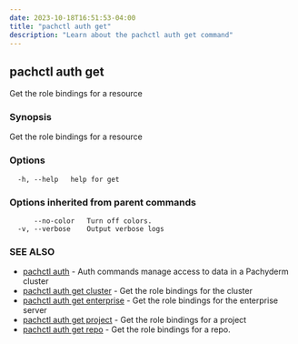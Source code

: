```yaml
---
date: 2023-10-18T16:51:53-04:00
title: "pachctl auth get"
description: "Learn about the pachctl auth get command"
---
```


## pachctl auth get

Get the role bindings for a resource

### Synopsis

Get the role bindings for a resource

### Options

```
  -h, --help   help for get
```

### Options inherited from parent commands

```
      --no-color   Turn off colors.
  -v, --verbose    Output verbose logs
```

### SEE ALSO

* [pachctl auth](../pachctl_auth)	 - Auth commands manage access to data in a Pachyderm cluster
* [pachctl auth get cluster](../pachctl_auth_get_cluster)	 - Get the role bindings for the cluster
* [pachctl auth get enterprise](../pachctl_auth_get_enterprise)	 - Get the role bindings for the enterprise server
* [pachctl auth get project](../pachctl_auth_get_project)	 - Get the role bindings for a project
* [pachctl auth get repo](../pachctl_auth_get_repo)	 - Get the role bindings for a repo.

